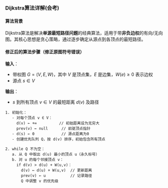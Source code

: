 ### Dijkstra算法详解(会考)

#### 算法背景
Dijkstra算法是解决​**​单源最短路径问题​**​的经典算法，适用于带​**​非负边权​**​的有向/无向图。其核心思想是贪心策略，通过逐步确定从源点到各顶点的最短路径。

#### 修正后的算法步骤（修正原图符号错误）

​**​输入​**​：  
- 带权图 $G=(V,E,W)$，其中 $V$ 是顶点集，$E$ 是边集，$W(e) \geq 0$ 表示边权  
- 源点 $s \in V$  

​**​输出​**​：  
- $s$ 到所有顶点 $v \in V$ 的最短距离 $d(v)$ 及路径  

```pseudocode
1. 初始化：
   - 对每个顶点 v ∈ V：
     d(v) ← +∞          // 初始距离设为无穷大
     prev(v) ← null      // 前驱顶点指针
   - d(s) ← 0            // 源点距离为0
   - 创建优先队列 Q，按 d(v) 排序，初始包含所有顶点

2. while Q 不为空：
   a. 从 Q 中取出 d(u) 最小的顶点 u（永久标号）
   b. 对 u 的每个邻接顶点 v：
     if d(v) > d(u) + W(u,v)：
       d(v) ← d(u) + W(u,v)  // 更新距离
       prev(v) ← u           // 记录路径
       Q 中调整 v 的优先级
```
